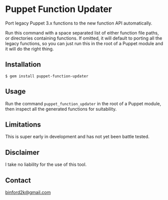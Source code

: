 # Puppet Function Updater

Port legacy Puppet 3.x functions to the new function API automatically.

Run this command with a space separated list of either function file paths, or
directories containing functions. If omitted, it will default to porting all the
legacy functions, so you can just run this in the root of a Puppet module and it
will do the right thing.


## Installation

```
$ gem install puppet-function-updater
```


## Usage

Run the command `puppet_function_updater` in the root of a Puppet module, then
inspect all the generated functions for suitability.


## Limitations

This is super early in development and has not yet been battle tested.


## Disclaimer

I take no liability for the use of this tool.


Contact
-------

binford2k@gmail.com
